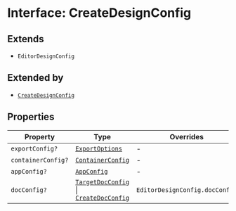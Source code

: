 # Interface: CreateDesignConfig

## Extends

- `EditorDesignConfig`

## Extended by

- [`CreateDesignConfig`](../../../3p/editor/DesignConfig.types/interfaces/create-design-config/index.md)

## Properties

| Property | Type | Overrides | Inherited from |
| ------ | ------ | ------ | ------ |
| `exportConfig?` | [`ExportOptions`](../../../ExportConfig.types/type-aliases/export-options.md) | - | `EditorDesignConfig.exportConfig` |
| `containerConfig?` | [`ContainerConfig`](../../../ContainerConfig.types/type-aliases/container-config/index.md) | - | `EditorDesignConfig.containerConfig` |
| `appConfig?` | [`AppConfig`](../../AppConfig.types/type-aliases/app-config.md) | - | `EditorDesignConfig.appConfig` |
| `docConfig?` | [`TargetDocConfig`](../../../DesignConfig.types/interfaces/target-doc-config/index.md) \| [`CreateDocConfig`](../../DocConfig.types/interfaces/create-doc-config.md) | `EditorDesignConfig.docConfig` | - |
